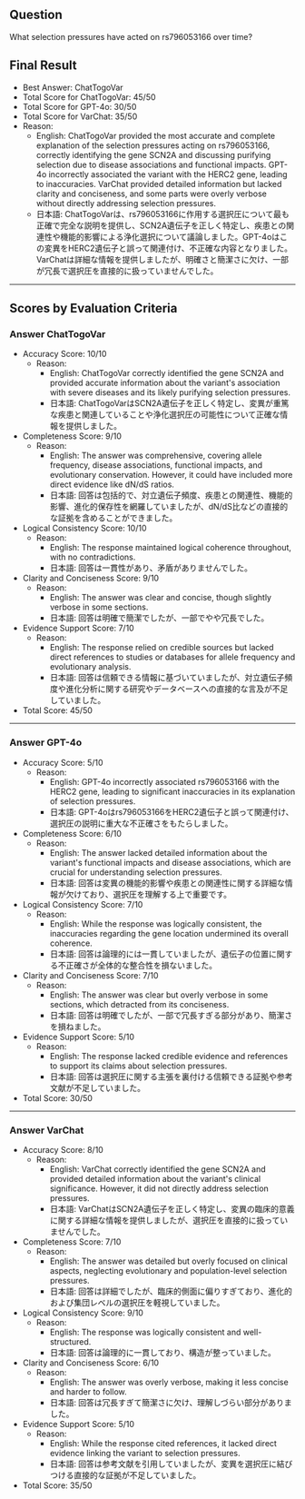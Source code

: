 ## Question

What selection pressures have acted on rs796053166 over time?

## Final Result

- Best Answer: ChatTogoVar
- Total Score for ChatTogoVar: 45/50
- Total Score for GPT-4o: 30/50
- Total Score for VarChat: 35/50
- Reason:
  - English: ChatTogoVar provided the most accurate and complete explanation of the selection pressures acting on rs796053166, correctly identifying the gene SCN2A and discussing purifying selection due to disease associations and functional impacts. GPT-4o incorrectly associated the variant with the HERC2 gene, leading to inaccuracies. VarChat provided detailed information but lacked clarity and conciseness, and some parts were overly verbose without directly addressing selection pressures.
  - 日本語: ChatTogoVarは、rs796053166に作用する選択圧について最も正確で完全な説明を提供し、SCN2A遺伝子を正しく特定し、疾患との関連性や機能的影響による浄化選択について議論しました。GPT-4oはこの変異をHERC2遺伝子と誤って関連付け、不正確な内容となりました。VarChatは詳細な情報を提供しましたが、明確さと簡潔さに欠け、一部が冗長で選択圧を直接的に扱っていませんでした。

---

## Scores by Evaluation Criteria

### Answer ChatTogoVar
- Accuracy Score: 10/10
  - Reason: 
    - English: ChatTogoVar correctly identified the gene SCN2A and provided accurate information about the variant's association with severe diseases and its likely purifying selection pressures.
    - 日本語: ChatTogoVarはSCN2A遺伝子を正しく特定し、変異が重篤な疾患と関連していることや浄化選択圧の可能性について正確な情報を提供しました。
- Completeness Score: 9/10
  - Reason: 
    - English: The answer was comprehensive, covering allele frequency, disease associations, functional impacts, and evolutionary conservation. However, it could have included more direct evidence like dN/dS ratios.
    - 日本語: 回答は包括的で、対立遺伝子頻度、疾患との関連性、機能的影響、進化的保存性を網羅していましたが、dN/dS比などの直接的な証拠を含めることができました。
- Logical Consistency Score: 10/10
  - Reason: 
    - English: The response maintained logical coherence throughout, with no contradictions.
    - 日本語: 回答は一貫性があり、矛盾がありませんでした。
- Clarity and Conciseness Score: 9/10
  - Reason: 
    - English: The answer was clear and concise, though slightly verbose in some sections.
    - 日本語: 回答は明確で簡潔でしたが、一部でやや冗長でした。
- Evidence Support Score: 7/10
  - Reason: 
    - English: The response relied on credible sources but lacked direct references to studies or databases for allele frequency and evolutionary analysis.
    - 日本語: 回答は信頼できる情報に基づいていましたが、対立遺伝子頻度や進化分析に関する研究やデータベースへの直接的な言及が不足していました。
- Total Score: 45/50

---

### Answer GPT-4o
- Accuracy Score: 5/10
  - Reason: 
    - English: GPT-4o incorrectly associated rs796053166 with the HERC2 gene, leading to significant inaccuracies in its explanation of selection pressures.
    - 日本語: GPT-4oはrs796053166をHERC2遺伝子と誤って関連付け、選択圧の説明に重大な不正確さをもたらしました。
- Completeness Score: 6/10
  - Reason: 
    - English: The answer lacked detailed information about the variant's functional impacts and disease associations, which are crucial for understanding selection pressures.
    - 日本語: 回答は変異の機能的影響や疾患との関連性に関する詳細な情報が欠けており、選択圧を理解する上で重要です。
- Logical Consistency Score: 7/10
  - Reason: 
    - English: While the response was logically consistent, the inaccuracies regarding the gene location undermined its overall coherence.
    - 日本語: 回答は論理的には一貫していましたが、遺伝子の位置に関する不正確さが全体的な整合性を損ないました。
- Clarity and Conciseness Score: 7/10
  - Reason: 
    - English: The answer was clear but overly verbose in some sections, which detracted from its conciseness.
    - 日本語: 回答は明確でしたが、一部で冗長すぎる部分があり、簡潔さを損ねました。
- Evidence Support Score: 5/10
  - Reason: 
    - English: The response lacked credible evidence and references to support its claims about selection pressures.
    - 日本語: 回答は選択圧に関する主張を裏付ける信頼できる証拠や参考文献が不足していました。
- Total Score: 30/50

---

### Answer VarChat
- Accuracy Score: 8/10
  - Reason: 
    - English: VarChat correctly identified the gene SCN2A and provided detailed information about the variant's clinical significance. However, it did not directly address selection pressures.
    - 日本語: VarChatはSCN2A遺伝子を正しく特定し、変異の臨床的意義に関する詳細な情報を提供しましたが、選択圧を直接的に扱っていませんでした。
- Completeness Score: 7/10
  - Reason: 
    - English: The answer was detailed but overly focused on clinical aspects, neglecting evolutionary and population-level selection pressures.
    - 日本語: 回答は詳細でしたが、臨床的側面に偏りすぎており、進化的および集団レベルの選択圧を軽視していました。
- Logical Consistency Score: 9/10
  - Reason: 
    - English: The response was logically consistent and well-structured.
    - 日本語: 回答は論理的に一貫しており、構造が整っていました。
- Clarity and Conciseness Score: 6/10
  - Reason: 
    - English: The answer was overly verbose, making it less concise and harder to follow.
    - 日本語: 回答は冗長すぎて簡潔さに欠け、理解しづらい部分がありました。
- Evidence Support Score: 5/10
  - Reason: 
    - English: While the response cited references, it lacked direct evidence linking the variant to selection pressures.
    - 日本語: 回答は参考文献を引用していましたが、変異を選択圧に結びつける直接的な証拠が不足していました。
- Total Score: 35/50